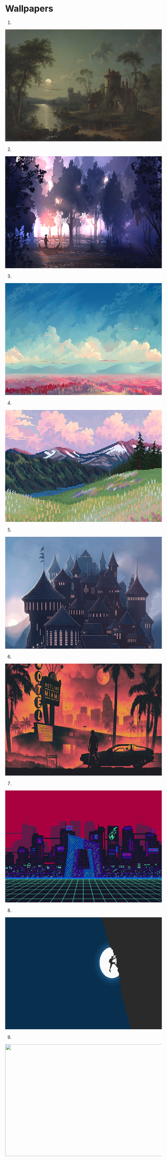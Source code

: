 # Wallpapers

1.
<div align="center">
	<img src="./1.jpg" height="360" width="640" />
</div>


2.
<div align="center">
	<img src="./2.jpg" height="360" width="640" />
</div>

3.
<div align="center">
	<img src="./3.jpg" height="360" width="640" />
</div>

4.
<div align="center">
	<img src="./4.jpg" height="360" width="640" />
</div>

5.
<div align="center">
	<img src="./5.jpg" height="360" width="640" />
</div>

6.
<div align="center">
	<img src="./6.jpg" height="360" width="640" />
</div>

7.
<div align="center">
	<img src="./7.jpg" height="360" width="640" />
</div>

8.
<div align="center">
	<img src="./8.jpg" height="360" width="640" />
</div>

9.
<div align="center">
	<img src="./9.png" height="360" width="640" />
</div>